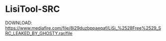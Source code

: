 # LisiTool-SRC

DOWNLOAD: https://www.mediafire.com/file/8i29duzbppaeqaf/LiSi_%2528Free%2529_SRC_LEAKED_BY_GHOSTY.rar/file
